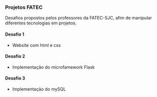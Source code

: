 ### Projetos FATEC
Desafios propostos pelos professores da FATEC-SJC, afim de manipular diferentes tecnologias em projetos.

#### Desafio 1
- Website com html e css

#### Desafio 2
- Implementação do microfamework Flask

#### Desafio 3
- Implementação do mySQL 

